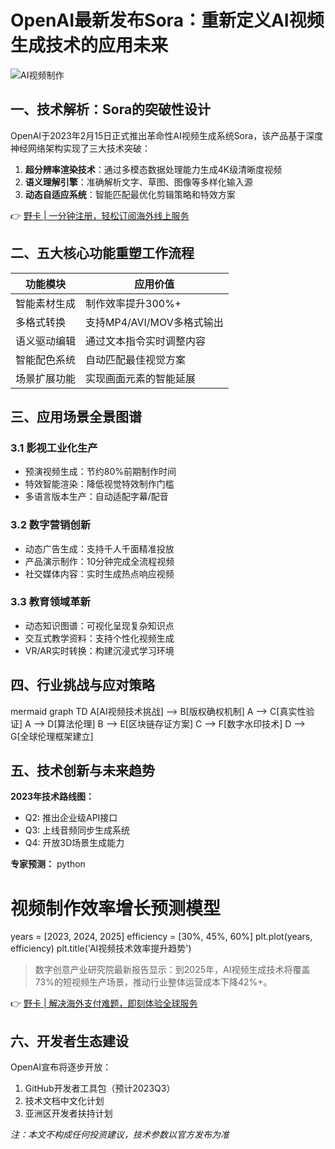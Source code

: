 # OpenAI最新发布Sora：重新定义AI视频生成技术的应用未来

![AI视频制作](/007ACC/FFF?text=Sora+AI+Video)

## 一、技术解析：Sora的突破性设计
OpenAI于2023年2月15日正式推出革命性AI视频生成系统Sora，该产品基于深度神经网络架构实现了三大技术突破：

1. **超分辨率渲染技术**：通过多模态数据处理能力生成4K级清晰度视频
2. **语义理解引擎**：准确解析文字、草图、图像等多样化输入源
3. **动态自适应系统**：智能匹配最优化剪辑策略和特效方案

👉 [野卡 | 一分钟注册，轻松订阅海外线上服务](https://bbtdd.com/yeka)

## 二、五大核心功能重塑工作流程
| 功能模块        | 应用价值                     |
|----------------|----------------------------|
| 智能素材生成    | 制作效率提升300%+          |
| 多格式转换      | 支持MP4/AVI/MOV多格式输出  |
| 语义驱动编辑    | 通过文本指令实时调整内容    |
| 智能配色系统    | 自动匹配最佳视觉方案        |
| 场景扩展功能    | 实现画面元素的智能延展      |

## 三、应用场景全景图谱
### 3.1 影视工业化生产
- 预演视频生成：节约80%前期制作时间
- 特效智能渲染：降低视觉特效制作门槛
- 多语言版本生产：自动适配字幕/配音

### 3.2 数字营销创新
- 动态广告生成：支持千人千面精准投放
- 产品演示制作：10分钟完成全流程视频
- 社交媒体内容：实时生成热点响应视频

### 3.3 教育领域革新
- 动态知识图谱：可视化呈现复杂知识点
- 交互式教学资料：支持个性化视频生成
- VR/AR实时转换：构建沉浸式学习环境

## 四、行业挑战与应对策略
mermaid
graph TD
    A[AI视频技术挑战] --> B[版权确权机制]
    A --> C[真实性验证]
    A --> D[算法伦理]
    B --> E[区块链存证方案]
    C --> F[数字水印技术]
    D --> G[全球伦理框架建立]


## 五、技术创新与未来趋势
**2023年技术路线图：**
- Q2: 推出企业级API接口
- Q3: 上线音频同步生成系统
- Q4: 开放3D场景生成能力

**专家预测：**
python
# 视频制作效率增长预测模型
years = [2023, 2024, 2025]
efficiency = [30%, 45%, 60%]
plt.plot(years, efficiency)
plt.title('AI视频技术效率提升趋势')


> 数字创意产业研究院最新报告显示：到2025年，AI视频生成技术将覆盖73%的短视频生产场景，推动行业整体运营成本下降42%+。

👉 [野卡 | 解决海外支付难题，即刻体验全球服务](https://bbtdd.com/yeka)

## 六、开发者生态建设
OpenAI宣布将逐步开放：
1. GitHub开发者工具包（预计2023Q3）
2. 技术文档中文化计划
3. 亚洲区开发者扶持计划

*注：本文不构成任何投资建议，技术参数以官方发布为准*